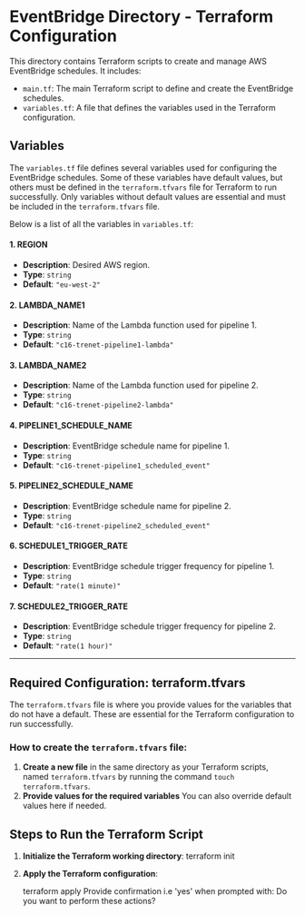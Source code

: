 # **EventBridge Directory - Terraform Configuration**

This directory contains Terraform scripts to create and manage AWS EventBridge schedules. It includes:

- `main.tf`: The main Terraform script to define and create the EventBridge schedules.
- `variables.tf`: A file that defines the variables used in the Terraform configuration.

## **Variables**

The `variables.tf` file defines several variables used for configuring the EventBridge schedules. Some of these variables have default values, but others must be defined in the `terraform.tfvars` file for Terraform to run successfully. Only variables without default values are essential and must be included in the `terraform.tfvars` file.

Below is a list of all the variables in `variables.tf`:

#### **1. REGION**
- **Description**: Desired AWS region.
- **Type**: `string`
- **Default**: `"eu-west-2"`

#### **2. LAMBDA_NAME1**
- **Description**: Name of the Lambda function used for pipeline 1.
- **Type**: `string`
- **Default**: `"c16-trenet-pipeline1-lambda"`

#### **3. LAMBDA_NAME2**
- **Description**: Name of the Lambda function used for pipeline 2.
- **Type**: `string`
- **Default**: `"c16-trenet-pipeline2-lambda"`

#### **4. PIPELINE1_SCHEDULE_NAME**
- **Description**: EventBridge schedule name for pipeline 1.
- **Type**: `string`
- **Default**: `"c16-trenet-pipeline1_scheduled_event"`

#### **5. PIPELINE2_SCHEDULE_NAME**
- **Description**: EventBridge schedule name for pipeline 2.
- **Type**: `string`
- **Default**: `"c16-trenet-pipeline2_scheduled_event"`

#### **6. SCHEDULE1_TRIGGER_RATE**
- **Description**: EventBridge schedule trigger frequency for pipeline 1.
- **Type**: `string`
- **Default**: `"rate(1 minute)"`

#### **7. SCHEDULE2_TRIGGER_RATE**
- **Description**: EventBridge schedule trigger frequency for pipeline 2.
- **Type**: `string`
- **Default**: `"rate(1 hour)"`

---

## **Required Configuration: terraform.tfvars**

The `terraform.tfvars` file is where you provide values for the variables that do not have a default. These are essential for the Terraform configuration to run successfully.

### How to create the `terraform.tfvars` file:

1. **Create a new file** in the same directory as your Terraform scripts, named `terraform.tfvars` by running the command `touch terraform.tfvars`.
2. **Provide values for the required variables** You can also override default values here if needed.

## **Steps to Run the Terraform Script**

1. **Initialize the Terraform working directory**:
   terraform init
   
2. **Apply the Terraform configuration**:

   terraform apply
   Provide confirmation i.e 'yes' when prompted with: Do you want to perform these actions?
